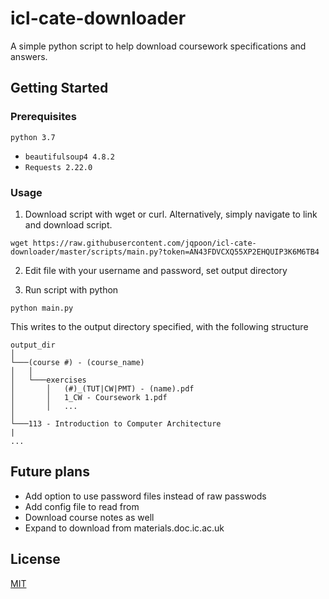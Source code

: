 # icl-cate-downloader
A simple python script to help download coursework specifications and answers.

## Getting Started

### Prerequisites
`python 3.7`
- `beautifulsoup4 4.8.2`
- `Requests 2.22.0`

### Usage
1. Download script with wget or curl. Alternatively, simply navigate to link and download script.

```wget https://raw.githubusercontent.com/jqpoon/icl-cate-downloader/master/scripts/main.py?token=AN43FDVCXQ55XP2EHQUIP3K6M6TB4```

2. Edit file with your username and password, set output directory

3. Run script with python

```python main.py```

This writes to the output directory specified, with the following structure

```
output_dir
│
└───(course #) - (course_name)
│   │
│   └───exercises
│       │   (#)_(TUT|CW|PMT) - (name).pdf
│       │   1_CW - Coursework 1.pdf
│       │   ...
│   
└───113 - Introduction to Computer Architecture
|
...
```

## Future plans
- Add option to use password files instead of raw passwods
- Add config file to read from
- Download course notes as well
- Expand to download from materials.doc.ic.ac.uk

## License
[MIT](https://choosealicense.com/licenses/mit/)
